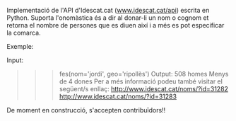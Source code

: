 ﻿Implementació de l'API d'Idescat.cat (www.idescat.cat/api) escrita en Python. Suporta l'onomàstica és a dir al donar-li un nom o cognom et retorna el nombre de persones que es diuen així i a més es pot especificar la comarca. 

Exemple:

Input:
>>> fes(nom='jordi', geo='ripollès')
Output:
>>>508 homes 	 Menys de 4 dones
Per a més informació podeu també visitar el següent/s enllaç:
		 http://www.idescat.cat/noms/?id=31282
		 http://www.idescat.cat/noms/?id=31283 

De moment en construcció, s'accepten contribuïdors!!

